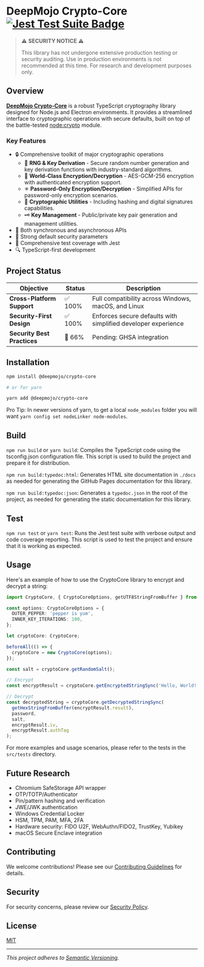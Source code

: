# DeepMojo Crypto-Core [![Jest Test Suite Badge](https://github.com/deepmojo/crypto-core/actions/workflows/jest.yml/badge.svg)](https://github.com/deepmojo/crypto-core/actions/workflows/jest.yml)

> ⚠️ **SECURITY NOTICE** ⚠️
>
> This library has not undergone extensive production testing or security auditing. Use in production environments is not recommended at this time. For research and development purposes only.

## Overview

[**DeepMojo Crypto-Core**](https://github.com/deepmojo/crypto-core) is a robust TypeScript cryptography library designed for Node.js and Electron environments. It provides a streamlined interface to cryptographic operations with secure defaults, built on top of the battle-tested [node:crypto](https://github.com/nodejs/node/tree/main/src/crypto) module.

### Key Features

- 🔒 Comprehensive toolkit of major cryptographic operations
  - 🔢 **RNG & Key Derivation** - Secure random number generation and key derivation functions with industry-standard algorithms.
  - 🧠 **World-Class Encryption/Decryption** - AES-GCM-256 encryption with authenticated encryption support.
  - ✳ **Password-Only Encryption/Decryption** - Simplified APIs for password-only encryption scenarios.
  - 🧮 **Cryptographic Utilities** - Including hashing and digital signatures capabilities.
  - 🗝️ **Key Management** - Public/private key pair generation and management utilities.
- 🚀 Both synchronous and asynchronous APIs
- 💪 Strong default security parameters
- 🧪 Comprehensive test coverage with Jest
- 🔍 TypeScript-first development

## Project Status

| Objective | Status | Description |
|-----------|--------|-------------|
| **Cross-Platform Support** | ✅ 100% | Full compatibility across Windows, macOS, and Linux |
| **Security-First Design** | ✅ 100% | Enforces secure defaults with simplified developer experience |
| **Security Best Practices** | 🚧 66% | Pending: GHSA integration |


## Installation

```bash
npm install @deepmojo/crypto-core

# or for yarn

yarn add @deepmojo/crypto-core
```

Pro Tip: In newer versions of yarn, to get a local `node_modules` folder you will want `yarn config set nodeLinker node-modules`.

## Build

`npm run build` or `yarn build`: Compiles the TypeScript code using the tsconfig.json configuration file. This script is used to build the project and prepare it for distribution.

`npm run build:typedoc:html`: Generates HTML site documentation in `./docs` as needed for generating the GitHub Pages documentation for this library.

`npm run build:typedoc:json`: Generates a `typedoc.json` in the root of the project, as needed for generating the static documentation for this library.

## Test

`npm run test` or `yarn test`: Runs the Jest test suite with verbose output and code coverage reporting. This script is used to test the project and ensure that it is working as expected.

## Usage

Here's an example of how to use the CryptoCore library to encrypt and decrypt a string:

```typescript
import CryptoCore, { CryptoCoreOptions, getUTF8StringFromBuffer } from "@deepmojo/crypto-core";

const options: CryptoCoreOptions = {
  OUTER_PEPPER: 'pepper is yum',
  INNER_KEY_ITERATIONS: 100,
};

let cryptoCore: CryptoCore;

beforeAll(() => {
  cryptoCore = new CryptoCore(options);
});

const salt = cryptoCore.getRandomSalt();

// Encrypt
const encryptResult = cryptoCore.getEncryptedStringSync('Hello, World!', 'secret password', salt);

// Decrypt
const decryptedString = cryptoCore.getDecryptedStringSync(
  getHexStringFromBuffer(encryptResult.result),
  password,
  salt,
  encryptResult.iv,
  encryptResult.authTag
);
```

For more examples and usage scenarios, please refer to the tests in the `src/tests` directory.

## Future Research

- Chromium SafeStorage API wrapper
- OTP/TOTP/Authenticator
- Pin/pattern hashing and verification
- JWE/JWK authentication
- Windows Credential Locker
- HSM, TPM, PAM, MFA, 2FA
- Hardware security: FIDO U2F, WebAuthn/FIDO2, TrustKey, Yubikey
- macOS Secure Enclave integration

## Contributing

We welcome contributions! Please see our [Contributing Guidelines](CONTRIBUTING.md) for details.

## Security

For security concerns, please review our [Security Policy](SECURITY.md).

## License

[MIT](LICENSE)

---

*This project adheres to [Semantic Versioning](https://semver.org/).*
